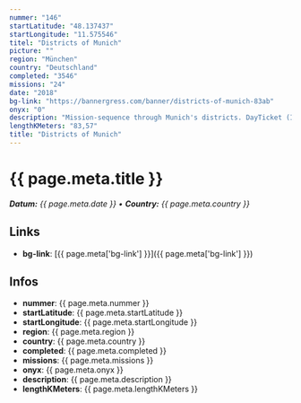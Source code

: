 ```yaml
---
nummer: "146"
startLatitude: "48.137437"
startLongitude: "11.575546"
titel: "Districts of Munich"
picture: ""
region: "München"
country: "Deutschland"
completed: "3546"
missions: "24"
date: "2018"
bg-link: "https://bannergress.com/banner/districts-of-munich-83ab"
onyx: "0"
description: "Mission-sequence through Munich's districts. DayTicket (Inneraum) helps ;)"
lengthKMeters: "83,57"
title: "Districts of Munich"
---
```


# {{ page.meta.title }}
_**Datum:** {{ page.meta.date }} • **Country:** {{ page.meta.country }}_

## Links
- **bg-link**: [{{ page.meta['bg-link'] }}]({{ page.meta['bg-link'] }})

## Infos
- **nummer**: {{ page.meta.nummer }}
- **startLatitude**: {{ page.meta.startLatitude }}
- **startLongitude**: {{ page.meta.startLongitude }}
- **region**: {{ page.meta.region }}
- **country**: {{ page.meta.country }}
- **completed**: {{ page.meta.completed }}
- **missions**: {{ page.meta.missions }}
- **onyx**: {{ page.meta.onyx }}
- **description**: {{ page.meta.description }}
- **lengthKMeters**: {{ page.meta.lengthKMeters }}

